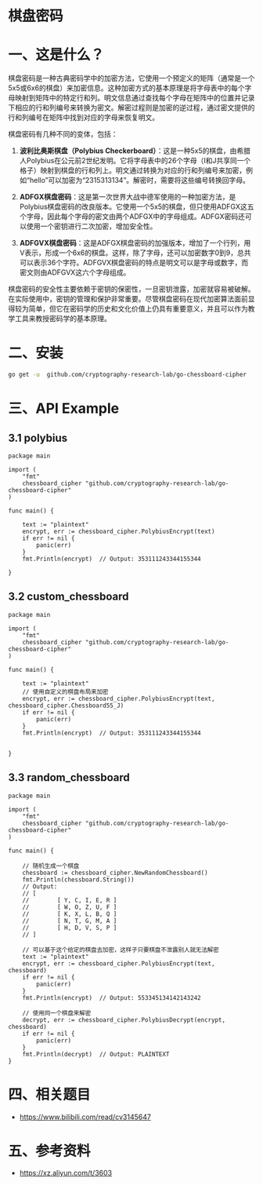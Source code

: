 # 棋盘密码

# 一、这是什么？ 

棋盘密码是一种古典密码学中的加密方法，它使用一个预定义的矩阵（通常是一个5x5或6x6的棋盘）来加密信息。这种加密方式的基本原理是将字母表中的每个字母映射到矩阵中的特定行和列。明文信息通过查找每个字母在矩阵中的位置并记录下相应的行和列编号来转换为密文。解密过程则是加密的逆过程，通过密文提供的行和列编号在矩阵中找到对应的字母来恢复明文。

棋盘密码有几种不同的变体，包括：

1. **波利比奥斯棋盘（Polybius Checkerboard）**：这是一种5x5的棋盘，由希腊人Polybius在公元前2世纪发明。它将字母表中的26个字母（I和J共享同一个格子）映射到棋盘的行和列上。明文通过转换为对应的行和列编号来加密，例如“hello”可以加密为“2315313134”。解密时，需要将这些编号转换回字母。

2. **ADFGX棋盘密码**：这是第一次世界大战中德军使用的一种加密方法，是Polybius棋盘密码的改良版本。它使用一个5x5的棋盘，但只使用ADFGX这五个字母，因此每个字母的密文由两个ADFGX中的字母组成。ADFGX密码还可以使用一个密钥进行二次加密，增加安全性。

3. **ADFGVX棋盘密码**：这是ADFGX棋盘密码的加强版本，增加了一个行列，用V表示，形成一个6x6的棋盘。这样，除了字母，还可以加密数字0到9，总共可以表示36个字符。ADFGVX棋盘密码的特点是明文可以是字母或数字，而密文则由ADFGVX这六个字母组成。

棋盘密码的安全性主要依赖于密钥的保密性，一旦密钥泄露，加密就容易被破解。在实际使用中，密钥的管理和保护非常重要。尽管棋盘密码在现代加密算法面前显得较为简单，但它在密码学的历史和文化价值上仍具有重要意义，并且可以作为教学工具来教授密码学的基本原理。

# 二、安装

```bash
go get -u  github.com/cryptography-research-lab/go-chessboard-cipher
```

# 三、API Example

## 3.1 polybius

```golang
package main

import (
	"fmt"
	chessboard_cipher "github.com/cryptography-research-lab/go-chessboard-cipher"
)

func main() {

	text := "plaintext"
	encrypt, err := chessboard_cipher.PolybiusEncrypt(text)
	if err != nil {
		panic(err)
	}
	fmt.Println(encrypt)  // Output: 353111243344155344

}
```

## 3.2 custom_chessboard

```golang
package main

import (
	"fmt"
	chessboard_cipher "github.com/cryptography-research-lab/go-chessboard-cipher"
)

func main() {

	text := "plaintext"
	// 使用自定义的棋盘布局来加密
	encrypt, err := chessboard_cipher.PolybiusEncrypt(text, chessboard_cipher.Chessboard55_J)
	if err != nil {
		panic(err)
	}
	fmt.Println(encrypt)  // Output: 353111243344155344


}
```

## 3.3 random_chessboard

```golang
package main

import (
	"fmt"
	chessboard_cipher "github.com/cryptography-research-lab/go-chessboard-cipher"
)

func main() {

	// 随机生成一个棋盘
	chessboard := chessboard_cipher.NewRandomChessboard()
	fmt.Println(chessboard.String())
	// Output:
	// [
	//        [ Y, C, I, E, R ]
	//        [ W, O, Z, U, F ]
	//        [ K, X, L, B, Q ]
	//        [ N, T, G, M, A ]
	//        [ H, D, V, S, P ]
	// ]

	// 可以基于这个给定的棋盘去加密，这样子只要棋盘不泄露别人就无法解密
	text := "plaintext"
	encrypt, err := chessboard_cipher.PolybiusEncrypt(text, chessboard)
	if err != nil {
		panic(err)
	}
	fmt.Println(encrypt)  // Output: 553345134142143242

	// 使用同一个棋盘来解密
	decrypt, err := chessboard_cipher.PolybiusDecrypt(encrypt, chessboard)
	if err != nil {
		panic(err)
	}
	fmt.Println(decrypt)  // Output: PLAINTEXT
}
```


# 四、相关题目
- https://www.bilibili.com/read/cv3145647

# 五、参考资料

- https://xz.aliyun.com/t/3603

